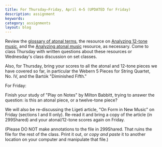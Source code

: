 ```yaml
---
title: For Thursday–Friday, April 4–5 (UPDATED for Friday)
description: assignment
keywords: 
category: assignments
layout: blog
---
```


Review the [glossary of atonal terms][glossary], the resource on [Analyzing 12-tone music][twelveTone], and the [Analyzing atonal music][atonal] resource, as necessary. Come to class Thursday with written questions about these resources or Wednesday's class discussion on set classes.

Also, for Thursday, bring your scores to all the atonal and 12-tone pieces we have covered so far, in particular the Webern 5 Pieces for String Quartet, No. IV, and the Bartók "Diminished Fifth."

For Friday:

Finish your study of "Play on Notes" by Milton Babbitt, trying to answer the question: is this an atonal piece, or a twelve-tone piece?

We will also be re-discussing the Ligeti article, "On Form in New Music" on Friday (sections I and II only). Re-read it and bring a copy of the article (in 299Shared) and your atonal/12-tone scores again on Friday.

(Please DO NOT make annotations to the file in 299Shared. That ruins the file for the rest of the class. Print it out, or *copy and paste* it to another location on your computer and manipulate that file.)

[atonal]: http://kshaffer.github.com/musicianshipResources/atonal.html
[twelveTone]: http://kshaffer.github.com/musicianshipResources/twelveTone.html
[glossary]: http://kshaffer.github.com/musicianshipResources/atonalGlossary.html